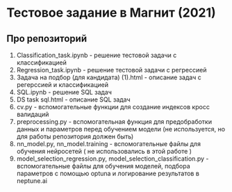 # Тестовое задание в Магнит (2021)

## Про репозиторий

1. Classification_task.ipynb - решение тестовой задачи с классификацией
2. Regression_task.ipynb - решение тестовой задачи с регрессией
3. Задача на подбор (для кандидата) (1).html - описание задач с регерссией и классификацией
4. SQL.ipynb - решение SQL задач
5. DS task sql.html - описание SQL задач
6. cv.py - вспомогательные функции для создание индексов кросс валидаций
7. preprocessing.py - вспомогательная функция для предобработки данных и параметров перед
обучением модели (не используется, но для работы репозитория должен быть)
8. nn_model.py, nn_model.training - вспомогательные файлы для обучения нейросетей (
не использовались в этой работе
)
9. model_selection_regression.py, model_selection_classification.py - вспомогательные файлы
для обучения моделей, подбора параметров с помощью optuna и логирование результатов в neptune.ai